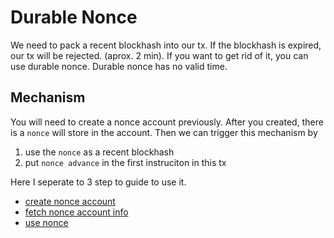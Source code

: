 # Durable Nonce

We need to pack a recent blockhash into our tx. If the blockhash is expired, our tx will be rejected. (aprox. 2 min).
If you want to get rid of it, you can use durable nonce. Durable nonce has no valid time.

## Mechanism

You will need to create a nonce account previously. After you created, there is a `nonce` will store in the account.
Then we can trigger this mechanism by

1. use the `nonce` as a recent blockhash
2. put `nonce advance` in the first instruciton in this tx

Here I seperate to 3 step to guide to use it.

* [create nonce account](../durable-nonce/create-nonce-account/main.en.ts)
* [fetch nonce account info](../durable-nonce/query-nonce/main.en.ts)
* [use nonce](../durable-nonce/use-nonce/main.en.ts)